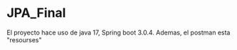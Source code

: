# JPA_Final
El proyecto hace uso de java 17, Spring boot 3.0.4. 
Ademas, el postman esta "resourses"
